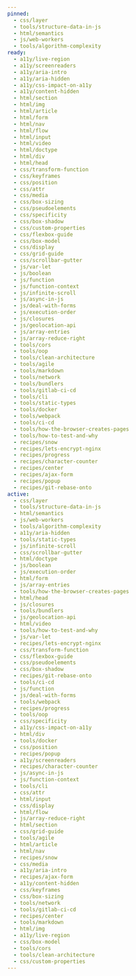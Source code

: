 ```yaml
---
pinned:
  - css/layer
  - tools/structure-data-in-js
  - html/semantics
  - js/web-workers
  - tools/algorithm-complexity
ready:
  - a11y/live-region
  - a11y/screenreaders
  - a11y/aria-intro
  - a11y/aria-hidden
  - a11y/css-impact-on-a11y
  - a11y/content-hidden
  - html/section
  - html/img
  - html/article
  - html/form
  - html/nav
  - html/flow
  - html/input
  - html/video
  - html/doctype
  - html/div
  - html/head
  - css/transform-function
  - css/keyframes
  - css/position
  - css/attr
  - css/media
  - css/box-sizing
  - css/pseudoelements
  - css/specificity
  - css/box-shadow
  - css/custom-properties
  - css/flexbox-guide
  - css/box-model
  - css/display
  - css/grid-guide
  - css/scrollbar-gutter
  - js/var-let
  - js/boolean
  - js/function
  - js/function-context
  - js/infinite-scroll
  - js/async-in-js
  - js/deal-with-forms
  - js/execution-order
  - js/closures
  - js/geolocation-api
  - js/array-entries
  - js/array-reduce-right
  - tools/cors
  - tools/oop
  - tools/clean-architecture
  - tools/agile
  - tools/markdown
  - tools/network
  - tools/bundlers
  - tools/gitlab-ci-cd
  - tools/cli
  - tools/static-types
  - tools/docker
  - tools/webpack
  - tools/ci-cd
  - tools/how-the-browser-creates-pages
  - tools/how-to-test-and-why
  - recipes/snow
  - recipes/lets-encrypt-nginx
  - recipes/progress
  - recipes/character-counter
  - recipes/center
  - recipes/ajax-form
  - recipes/popup
  - recipes/git-rebase-onto
active:
  - css/layer
  - tools/structure-data-in-js
  - html/semantics
  - js/web-workers
  - tools/algorithm-complexity
  - a11y/aria-hidden
  - tools/static-types
  - js/infinite-scroll
  - css/scrollbar-gutter
  - html/doctype
  - js/boolean
  - js/execution-order
  - html/form
  - js/array-entries
  - tools/how-the-browser-creates-pages
  - html/head
  - js/closures
  - tools/bundlers
  - js/geolocation-api
  - html/video
  - tools/how-to-test-and-why
  - js/var-let
  - recipes/lets-encrypt-nginx
  - css/transform-function
  - css/flexbox-guide
  - css/pseudoelements
  - css/box-shadow
  - recipes/git-rebase-onto
  - tools/ci-cd
  - js/function
  - js/deal-with-forms
  - tools/webpack
  - recipes/progress
  - tools/oop
  - css/specificity
  - a11y/css-impact-on-a11y
  - html/div
  - tools/docker
  - css/position
  - recipes/popup
  - a11y/screenreaders
  - recipes/character-counter
  - js/async-in-js
  - js/function-context
  - tools/cli
  - css/attr
  - html/input
  - css/display
  - html/flow
  - js/array-reduce-right
  - html/section
  - css/grid-guide
  - tools/agile
  - html/article
  - html/nav
  - recipes/snow
  - css/media
  - a11y/aria-intro
  - recipes/ajax-form
  - a11y/content-hidden
  - css/keyframes
  - css/box-sizing
  - tools/network
  - tools/gitlab-ci-cd
  - recipes/center
  - tools/markdown
  - html/img
  - a11y/live-region
  - css/box-model
  - tools/cors
  - tools/clean-architecture
  - css/custom-properties
---
```


